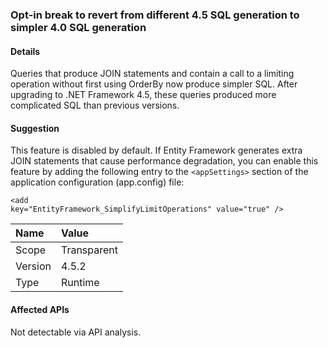 ### Opt-in break to revert from different 4.5 SQL generation to simpler 4.0 SQL generation

#### Details

Queries that produce JOIN statements and contain a call to a limiting operation without first using OrderBy now produce simpler SQL. After upgrading to .NET Framework 4.5, these queries produced more complicated SQL than previous versions.

#### Suggestion

This feature is disabled by default. If Entity Framework generates extra JOIN statements that cause performance degradation, you can enable this feature by adding the following entry to the <code>&lt;appSettings&gt;</code> section of the application configuration (app.config) file:<pre><code class="lang-xml">&lt;add key=&quot;EntityFramework_SimplifyLimitOperations&quot; value=&quot;true&quot; /&gt;&#13;&#10;</code></pre>

| Name    | Value       |
|:--------|:------------|
| Scope   |Transparent|
|Version|4.5.2|
|Type|Runtime|

#### Affected APIs

Not detectable via API analysis.

<!--

#### Affected APIs

Not detectable via API analysis.

-->
